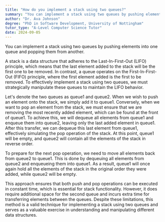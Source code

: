 ```yaml
---
title: "How do you implement a stack using two queues?"
summary: "You can implement a stack using two queues by pushing elements into one queue and popping them from another."
author: "Dr. Ava Johnson"
degree: "PhD in Software Development, University of Nottingham"
tutor_type: "A-Level Computer Science Tutor"
date: 2024-09-05
---
```


You can implement a stack using two queues by pushing elements into one queue and popping them from another.

A stack is a data structure that adheres to the Last-In-First-Out (LIFO) principle, which means that the last element added to the stack will be the first one to be removed. In contrast, a queue operates on the First-In-First-Out (FIFO) principle, where the first element added is the first to be removed. To effectively implement a stack using two queues, we must strategically manipulate these queues to maintain the LIFO behavior.

Let's denote the two queues as $\text{queue1}$ and $\text{queue2}$. When we wish to push an element onto the stack, we simply add it to $\text{queue1}$. Conversely, when we want to pop an element from the stack, we must ensure that we are removing the most recently added element, which can be found at the front of $\text{queue1}$. To achieve this, we will dequeue all elements from $\text{queue1}$ and enqueue them into $\text{queue2}$, leaving only the last added element in $\text{queue1}$. After this transfer, we can dequeue this last element from $\text{queue1}$, effectively simulating the pop operation of the stack. At this point, $\text{queue1}$ will be empty, and $\text{queue2}$ will contain all the elements of the stack in reverse order.

To prepare for the next pop operation, we need to move all elements back from $\text{queue2}$ to $\text{queue1}$. This is done by dequeuing all elements from $\text{queue2}$ and enqueueing them into $\text{queue1}$. As a result, $\text{queue1}$ will once again hold all the elements of the stack in the original order they were added, while $\text{queue2}$ will be empty.

This approach ensures that both push and pop operations can be executed in constant time, which is essential for stack functionality. However, it does require additional space for the second queue and incurs extra time for transferring elements between the queues. Despite these limitations, this method is a valid technique for implementing a stack using two queues and serves as a valuable exercise in understanding and manipulating different data structures.
    